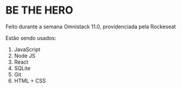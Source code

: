# BE THE HERO

<p>Feito durante a semana Omnistack 11.0, providenciada pela Rockeseat</p>

<p>Estão sendo usados:</p>
<ol>
  <li>JavaScript</li>
  <li>Node JS</li>
  <li>React </li>
  <li>SQLite</li>
  <li>Git</li>
  <li>HTML + CSS</li>

</ol>

